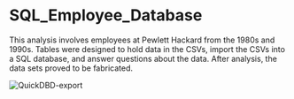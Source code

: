 # SQL_Employee_Database

This analysis involves employees at Pewlett Hackard from the 1980s and 1990s. Tables were designed to hold data in the CSVs, import the CSVs into a SQL database, and answer questions about the data. After analysis, the data sets proved to be fabricated.

![QuickDBD-export](https://user-images.githubusercontent.com/89754154/164566082-d4ffd436-e574-465b-9f3d-f05ae83c3c34.png)

